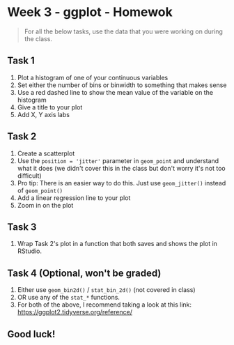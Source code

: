 # Week 3 - ggplot - Homewok

> For all the below tasks, use the data that you were working on during the class.

## Task 1

1. Plot a histogram of one of your continuous variables
2. Set either the number of bins or binwidth to something that makes sense
3. Use a red dashed line to show the mean value of the variable on the histogram
4. Give a title to your plot
5. Add X, Y axis labs

## Task 2

1. Create a scatterplot
2. Use the `position = 'jitter'` parameter in `geom_point` and understand what it does (we didn't cover this in the class but don't worry it's not too difficult)
3. Pro tip: There is an easier way to do this. Just use `geom_jitter()` instead of `geom_point()`
4. Add a linear regression line to your plot
5. Zoom in on the plot

## Task 3

1. Wrap Task 2's plot in a function that both saves and shows the plot in RStudio.

## Task 4 (Optional, won't be graded)

1. Either use `geom_bin2d()` / `stat_bin_2d()` (not covered in class)
2. OR use any of the `stat_*` functions.
3. For both of the above, I recommend taking a look at this link: https://ggplot2.tidyverse.org/reference/

## Good luck!
